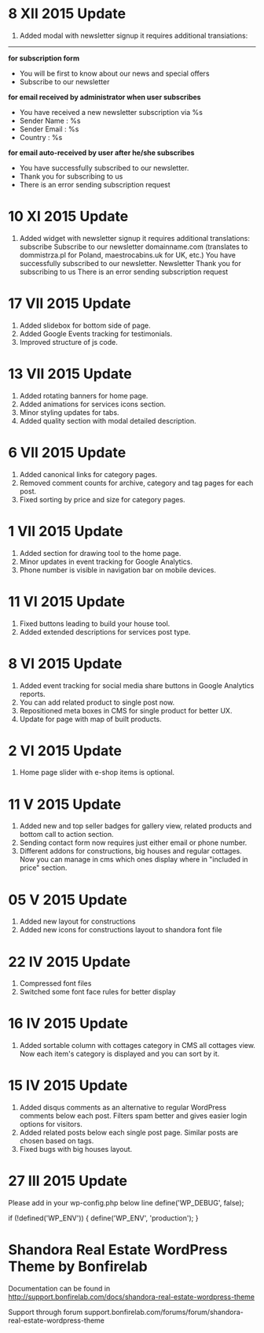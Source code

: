 # 8 XII 2015 Update

1. Added modal with newsletter signup
it requires additional transiations:
--------------

**for subscription form**
- You will be first to know about our news and special offers
- Subscribe to our newsletter

**for email received by administrator when user subscribes**
- You have received a new newsletter subscription via %s
- Sender Name : %s
- Sender Email : %s
- Country : %s

**for email auto-received by user after he/she subscribes**
- You have successfully subscribed to our newsletter.
- Thank you for subscribing to us
- There is an error sending subscription request

# 10 XI 2015 Update

1. Added widget with newsletter signup
it requires additional translations:
subscribe
Subscribe to our newsletter
domainname.com (translates to dommistrza.pl for Poland, maestrocabins.uk for UK, etc.)
You have successfully subscribed to our newsletter.
Newsletter
Thank you for subscribing to us
There is an error sending subscription request


# 17 VII 2015 Update

1. Added slidebox for bottom side of page.
2. Added Google Events tracking for testimonials.
3. Improved structure of js code.

# 13 VII 2015 Update

1. Added rotating banners for home page.
2. Added animations for services icons section.
3. Minor styling updates for tabs.
4. Added quality section with modal detailed description.

# 6 VII 2015 Update

1. Added canonical links for category pages.
2. Removed comment counts for archive, category and tag pages for each post.
3. Fixed sorting by price and size for category pages.

# 1 VII 2015 Update

1. Added section for drawing tool to the home page.
2. Minor updates in event tracking for Google Analytics.
3. Phone number is visible in navigation bar on mobile devices.

# 11 VI 2015 Update

1. Fixed buttons leading to build your house tool.
2. Added extended descriptions for services post type.

# 8 VI 2015 Update

1. Added event tracking for social media share buttons in Google Analytics reports.
2. You can add related product to single post now.
3. Repositioned meta boxes in CMS for single product for better UX.
4. Update for page with map of built products.

# 2 VI 2015 Update

1. Home page slider with e-shop items is optional.

# 11 V 2015 Update

1. Added new and top seller badges for gallery view, related products and bottom call to action section.
2. Sending contact form now requires just either email or phone number.
3. Different addons for constructions, big houses and regular cottages. Now you can manage in cms which ones display where in "included in price" section.

# 05 V 2015 Update

1. Added new layout for constructions
2. Added new icons for constructions layout to shandora font file

# 22 IV 2015 Update

1. Compressed font files
2. Switched some font face rules for better display

# 16 IV 2015 Update

1. Added sortable column with cottages category in CMS all cottages view. Now each item's category is displayed and you can sort by it.

# 15 IV 2015 Update

1. Added disqus comments as an alternative to regular WordPress comments below each post. Filters spam better and gives easier login options for visitors.
2. Added related posts below each single post page. Similar posts are chosen based on tags.
3. Fixed bugs with big houses layout.

# 27 III 2015 Update

Please add in your wp-config.php below line define('WP_DEBUG', false);

if (!defined('WP_ENV')) {
	define('WP_ENV', 'production');
}

# Shandora Real Estate WordPress Theme by Bonfirelab

Documentation can be found in http://support.bonfirelab.com/docs/shandora-real-estate-wordpress-theme

Support through forum
support.bonfirelab.com/forums/forum/shandora-real-estate-wordpress-theme

